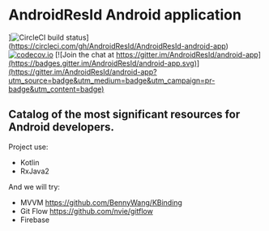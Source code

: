 # AndroidResId Android application
]![CircleCI build status](https://circleci.com/gh/AndroidResId/AndroidResId-android-app.svg?style=shield)](https://circleci.com/gh/AndroidResId/AndroidResId-android-app)
[![codecov.io](https://codecov.io/github/AndroidResId/AndroidResId-android-app/coverage.svg?branch=master)](https://codecov.io/github/AndroidResId/AndroidResId-android-app?branch=master)
[![Join the chat at https://gitter.im/AndroidResId/android-app](https://badges.gitter.im/AndroidResId/android-app.svg)](https://gitter.im/AndroidResId/android-app?utm_source=badge&utm_medium=badge&utm_campaign=pr-badge&utm_content=badge)

## Catalog of the most significant resources for Android developers.

Project use:
* Kotlin
* RxJava2

And we will try:
* MVVM https://github.com/BennyWang/KBinding
* Git Flow https://github.com/nvie/gitflow
* Firebase
